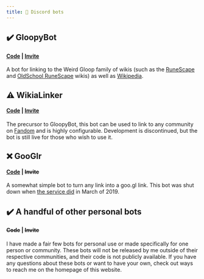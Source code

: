 ```yaml
---
title: 🤖 Discord bots
---
```


## ✔️ GloopyBot 
#### [Code](https://gitlab.com/weirdgloop/gloopybot) | [Invite](https://discordapp.com/oauth2/authorize?client_id=393024915755761674&scope=bot&permissions=330752)
A bot for linking to the Weird Gloop family of wikis (such as the [RuneScape](https://rs.wiki) and [OldSchool RuneScape](https://osrs.wiki) wikis) as well as [Wikipedia](https://en.wikipedia.org).

## ⚠️ WikiaLinker 
#### [Code](https://github.com/invalidCards/WikiaLinker) | [Invite](https://discordapp.com/oauth2/authorize?client_id=182146444357140480&scope=bot&permissions=3072)
The precursor to GloopyBot, this bot can be used to link to any community on [Fandom](https://fandom.com) and is highly configurable. Development is discontinued, but the bot is still live for those who wish to use it.

## ❌ GooGlr 
#### [Code](https://github.com/invalidCards/GooGlr) | ~~Invite~~
A somewhat simple bot to turn any link into a goo.gl link. This bot was shut down when [the service did](https://developers.googleblog.com/2018/03/transitioning-google-url-shortener.html) in March of 2019.

## ✔️ A handful of other personal bots 
#### ~~Code~~ | ~~Invite~~
I have made a fair few bots for personal use or made specifically for one person or community. These bots will not be released by me outside of their respective communities, and their code is not publicly available. If you have any questions about these bots or want to have your own, check out ways to reach me on the homepage of this website.
